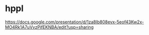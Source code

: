 # hppl
https://docs.google.com/presentation/d/1za8Ib808evx-5eof43Kw2x-MO4Rk1A7uVvzPifEKNBA/edit?usp=sharing
